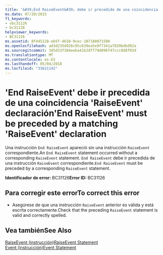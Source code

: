```yaml
---
title: '&#39;End RaiseEvent&#39; debe ir precedida de una coincidencia &#39;RaiseEvent&#39; declaración'
ms.date: 07/20/2015
f1_keywords:
- vbc31126
- bc31126
helpviewer_keywords:
- BC31126
ms.assetid: 8f445128-eb5f-4610-9cec-107180871500
ms.openlocfilehash: ad3d235d928c95c639ea5e9f7341a7839bdbd92a
ms.sourcegitcommit: 3d5d33f384eeba41b2dff79d096f47ccc8d8f03d
ms.translationtype: MT
ms.contentlocale: es-ES
ms.lasthandoff: 05/04/2018
ms.locfileid: "33621142"
---
```

# <a name="39end-raiseevent39-must-be-preceded-by-a-matching-39raiseevent39-declaration"></a><span data-ttu-id="3c2e5-102">&#39;End RaiseEvent&#39; debe ir precedida de una coincidencia &#39;RaiseEvent&#39; declaración</span><span class="sxs-lookup"><span data-stu-id="3c2e5-102">&#39;End RaiseEvent&#39; must be preceded by a matching &#39;RaiseEvent&#39; declaration</span></span>
<span data-ttu-id="3c2e5-103">Una instrucción `End RaiseEvent` apareció sin una instrucción `RaiseEvent` correspondiente.</span><span class="sxs-lookup"><span data-stu-id="3c2e5-103">An `End RaiseEvent` statement occurred without a corresponding `RaiseEvent` statement.</span></span> <span data-ttu-id="3c2e5-104">`End RaiseEvent` debe ir precedida de una instrucción `RaiseEvent` correspondiente.</span><span class="sxs-lookup"><span data-stu-id="3c2e5-104">`End RaiseEvent` must be preceded by a corresponding `RaiseEvent` statement.</span></span>  
  
 <span data-ttu-id="3c2e5-105">**Identificador de error:** BC31126</span><span class="sxs-lookup"><span data-stu-id="3c2e5-105">**Error ID:** BC31126</span></span>  
  
## <a name="to-correct-this-error"></a><span data-ttu-id="3c2e5-106">Para corregir este error</span><span class="sxs-lookup"><span data-stu-id="3c2e5-106">To correct this error</span></span>  
  
-   <span data-ttu-id="3c2e5-107">Asegúrese de que una instrucción `RaiseEvent` anterior es válida y está escrita correctamente.</span><span class="sxs-lookup"><span data-stu-id="3c2e5-107">Check that the preceding `RaiseEvent` statement is valid and correctly spelled.</span></span>  
  
## <a name="see-also"></a><span data-ttu-id="3c2e5-108">Vea también</span><span class="sxs-lookup"><span data-stu-id="3c2e5-108">See Also</span></span>  
 [<span data-ttu-id="3c2e5-109">RaiseEvent (instrucción)</span><span class="sxs-lookup"><span data-stu-id="3c2e5-109">RaiseEvent Statement</span></span>](../../visual-basic/language-reference/statements/raiseevent-statement.md)  
 [<span data-ttu-id="3c2e5-110">Event (instrucción)</span><span class="sxs-lookup"><span data-stu-id="3c2e5-110">Event Statement</span></span>](../../visual-basic/language-reference/statements/event-statement.md)

